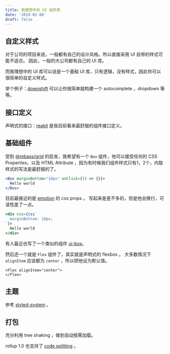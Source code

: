 ```yaml
---
title: 我理想中的 UI 组件库
date: '2019-02-08'
draft: false
---
```


## 自定义样式

对于公司的项目来说，一般都有自己的设计风格。所以直接采用 UI 自带的样式可能不适合。
因此，一般的大公司都有自己的 UI 库。

而我理想中的 UI 库可以说是一个基础 UI 库，只有逻辑，没有样式，因此你可以很简单的自定义样式。

举个例子：[downshift](https://github.com/downshift-js/downshift) 可以让你很简单就构建一个 autocomplete ，dropdown 等等。

## 接口定义

声明式的接口：[reakit](https://github.com/reakit/reakit) 是我目前看来最舒服的组件接口定义。

## 基础组件

受到 [@rebass/grid](https://github.com/rebassjs/grid) 的启发，我希望有一个 `Box` 组件，他可以接受任何的 CSS Properties，以及 HTML Attribute ，因为有时候我们组件样式只有1，2个，内联样式的写法是最舒服的了。

```jsx
<Box marginBottom="10px" onClick={() => {}}>
  Hello world
</Box>
```

目前最接近的是 [emotion](https://emotion.sh/docs/css-prop) 的 css props 。
写起来是差不多的，但是他会换行，可读性差了一点。

```jsx
<div css={css`
  marginBottom: 10px;
`}>
  Hello world
</div>
```

有人最近也写了一个类似的组件 [ui-box](https://github.com/segmentio/ui-box)。

然后还一个就是 `Flex` 组件了，其实就是声明式的 flexbox 。
大多数情况下 `alignItem` 应该都为 `center` ，所以把他设为默认值。

```tsx
<Flex alignItem="center">
</Flex>
```

## 主题

参考 [styled-system](https://github.com/styled-system/styled-system) 。


## 打包

充分利用 tree shaking ，做到自动按需加载。

rollup 1.0 也支持了 [code splitting](https://levelup.gitconnected.com/code-splitting-for-libraries-bundling-for-npm-with-rollup-1-0-2522c7437697) 。